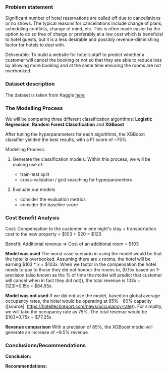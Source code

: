 ### Problem statement

Significant number of hotel reservations are called off due to cancellations or no shows. The typical reasons for cancellations include change of plans, scheduling conflicts, change of mind, etc. This is often made easier by the option to do so free of charge or preferably at a low cost which is beneficial to hotel guests, but it is a less desirable and possibly revenue-diminishing factor for hotels to deal with.

Deliverable: To build a website for hotel’s staff to predict whether a customer will cancel the booking or not so that they are able to reduce loss by allowing more booking and at the same time ensuring the rooms are not overbooked.

### Dataset description

The dataset is taken from Kaggle [here](https://www.kaggle.com/datasets/ahsan81/hotel-reservations-classification-dataset)

### The Modelling Process

We will be comparing three different classification algorithms: **Logistic Regression**, **Random Forest Classification** and **XGBoost**

After tuning the hyperparameters for each algorithms, the XGBoost classifier yielded the best results, with a F1 score of ~75%. 

Modelling Process: 

1. Generate the classification models. Within this process, we will be making use of:
    - train-test split
    - cross-validation / grid searching for hyperparameters


2. Evaluate our models
    - consider the evaluation metrics
    - consider the baseline score

### Cost Benefit Analysis 

Cost: Compensation to the customer => one night's stay + transportation cost to the new property = $103 + $20 = $123

Benefit: Additional revenue => Cost of an additional room = $103

**Model was used**
The worst case scenario in using the model would be that the hotel is overbooked. Assuming there are x rooms, the hotel will be earning $103 * x = $103x. When we factor in the compensation the hotel needs to pay to those they did not honour the rooms to, (0.15x based on 1-precision (also known as the % of time the model will predict that customer will cancel when in fact they did not)), the total revenue is $103x - ($123)*0.15x = $84.55x.

**Model was not used**
If we did not use the model, based on global average occupancy rates, the hotel would be operating at 65% - 80% capacity ([source]: https://hoteltechreport.com/news/occupancy-rate)). For simplity, we will take the occupancy rate as 75%. The total revenue would be $103*0.75x = $77.25x

**Revenue comparison**
With a precision of 85%, the XGBoost model will generate an increase of ~9.5% revenue

    
### Conclusions/Recommendations

**Conclusion:**


**Recommendations:**

